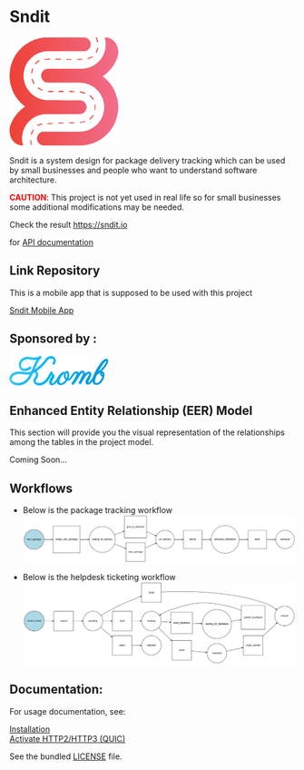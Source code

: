 # Sndit

<a href="https://kromb.io">
    <img src="public/images/icon-192x192.png" width="192" alt="Sndit" />
</a>

Sndit is a system design for package delivery tracking which can be used by small businesses and people who want to
understand software architecture.

**<span style="color:red">CAUTION</span>**: This project is not yet used in real life so for small businesses some additional modifications may be needed.

Check the result https://sndit.io

for [API documentation](https://sndit.io/api/doc)

## Link Repository

This is a mobile app that is supposed to be used with this project

[Sndit Mobile App](https://github.com/vandetho/sndit-mobile)

## Sponsored by :

<a href="https://kromb.io">
    <img src="public/images/kromb_logo.png" width="174" alt="Kromb a team management system" />
</a>

## Enhanced Entity Relationship (EER) Model

This section will provide you the visual representation of the relationships among the tables in the project model.

Coming Soon...

## Workflows

- Below is the package tracking workflow
![package.svg](workflows/package.svg)

- Below is the helpdesk ticketing workflow
![ticket.svg](workflows/ticket.svg)

## Documentation: 

For usage documentation, see:

[Installation](docs/installation.md)\
[Activate HTTP2/HTTP3 (QUIC) ](docs/http_2_or_quic.md)

See the bundled [LICENSE](LICENSE) file.
